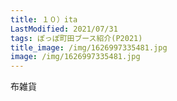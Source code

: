 ```yaml
---
title: １０）ita
LastModified: 2021/07/31
tags: ぽっぽ町田ブース紹介(P2021)
title_image: /img/1626997335481.jpg
image: /img/1626997335481.jpg
---
```

布雑貨